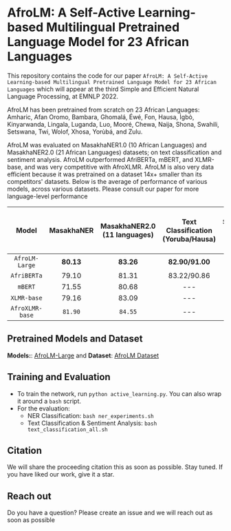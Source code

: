 # AfroLM: A Self-Active Learning-based Multilingual Pretrained Language Model for 23 African Languages

This repository contains the code for our paper `AfroLM: A Self-Active Learning-based Multilingual Pretrained Language Model for 23 African Languages` which will appear at the third Simple and Efficient Natural Language Processing, at EMNLP 2022.

AfroLM has been pretrained from scratch on 23 African Languages: Amharic, Afan Oromo, Bambara, Ghomalá, Éwé, Fon, Hausa, Ìgbò, Kinyarwanda, Lingala, Luganda, Luo, Mooré, Chewa, Naija, Shona, Swahili, Setswana, Twi, Wolof, Xhosa, Yorùbá, and Zulu.

AfroLM was evaluated on MasakhaNER1.0 (10 African Languages) and MasakhaNER2.0 (21 African Languages) datasets; on text classification and sentiment analysis. AfroLM outperformed AfriBERTa, mBERT, and XLMR-base, and was very competitive with AfroXLMR. AfroLM is also very data efficient because it was pretrained on a dataset 14x+ smaller than its competitors' datasets. Below is the average of performance of various models, across various datasets. Please consult our paper for more language-level performance

Model | MasakhaNER | MasakhaNER2.0 (11 languages) | Text Classification (Yoruba/Hausa) | Sentiment Analysis (YOSM) | OOD Sentiment Analysis (Twitter -> YOSM) |
|:---: |:---: |:---: | :---: |:---: | :---: |
`AfroLM-Large` | **80.13** | **83.26** | **82.90/91.00** | **85.40** | **68.70** |
`AfriBERTa` | 79.10 | 81.31 | 83.22/90.86 | 82.70 | 65.90 |
`mBERT` | 71.55 | 80.68 | --- | --- | --- |
`XLMR-base` | 79.16 | 83.09 | --- | --- | --- |
`AfroXLMR-base` | `81.90` | `84.55` | --- | --- | --- |

## Pretrained Models and Dataset

**Models:**: [AfroLM-Large](https://huggingface.co/bonadossou/afrolm_active_learning) and **Dataset**: [AfroLM Dataset](https://huggingface.co/datasets/bonadossou/afrolm_active_learning_dataset)

## Training and Evaluation

- To train the network, run `python active_learning.py`. You can also wrap it around a `bash` script.
- For the evaluation:
    - NER Classification: `bash ner_experiments.sh`
    - Text Classification & Sentiment Analysis: `bash text_classification_all.sh`
    

## Citation
We will share the proceeding citation this as soon as possible. Stay tuned. If you have liked our work, give it a star.

## Reach out

Do you have a question? Please create an issue and we will reach out as soon as possible